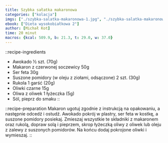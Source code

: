```yaml
---
title: Szybka sałatka makaronowa
categories: ["kolacja"]
imgs: ["./szybka-salatka-makaronowa-1.jpg", "./szybka-salatka-makaronowa-2.jpg"]
ebook: ["Dieta wysokobiałkowa 2"]
author: [Michał Kot]
time: 20 minut
macros: {kcal: 509.9, b: 21.3, t: 29.0, w: 37.0}
---
```


::recipe-ingredients
- Awokado ½ szt. (70g)
- Makaron z czerwonej soczewicy 50g
- Ser feta 30g
- Suszone pomidory (w oleju z ziołami, odsączone) 2 szt. (30g)
- Rukola 1 garść (20g)
- Oliwki czarne 15g
- Oliwa z oliwek 1 łyżeczka (5g)
- Sól, pieprz do smaku
::

::recipe-preparation
Makaron ugotuj zgodnie z instrukcją na opakowaniu, a następnie odcedź i ostudź. Awokado pokrój w plastry, ser feta w kostkę, a suszone pomidory posiekaj. Zmieszaj wszystkie te składniki z makaronem oraz rukolą, dopraw solą i pieprzem, skrop łyżeczką oliwy z oliwek lub oleju z zalewy z suszonych pomidorów. Na końcu dodaj pokrojone oliwki i wymieszaj.
::